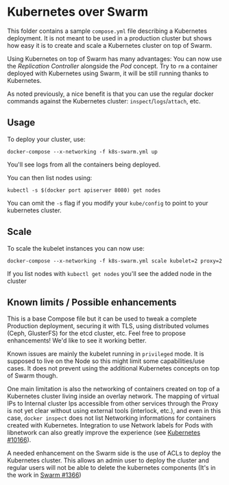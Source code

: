 # Kubernetes over Swarm

This folder contains a sample `compose.yml` file describing a Kubernetes deployment. It is not meant to be used in a production cluster but shows how easy it is to create and scale a Kubernetes cluster on top of Swarm.

Using Kubernetes on top of Swarm has many advantages: You can now use the *Replication Controller* alongside the *Pod* concept. Try to `rm` a container deployed with Kubernetes using Swarm, it will be still running thanks to Kubernetes.

As noted previously, a nice benefit is that you can use the regular docker commands against the Kubernetes cluster: `inspect`/`logs`/`attach`, etc.

## Usage

To deploy your cluster, use:

`docker-compose --x-networking -f k8s-swarm.yml up`

You'll see logs from all the containers being deployed.

You can then list nodes using:

`kubectl -s $(docker port apiserver 8080) get nodes`

You can omit the `-s` flag if you modify your `kube/config` to point to your kubernetes cluster.

## Scale

To scale the kubelet instances you can now use:

`docker-compose --x-networking -f k8s-swarm.yml scale kubelet=2 proxy=2`

If you list nodes with `kubectl get nodes` you'll see the added node in the cluster

## Known limits / Possible enhancements

This is a base Compose file but it can be used to tweak a complete Production deployment, securing it with TLS, using distributed volumes (Ceph, GlusterFS) for the etcd cluster, etc. Feel free to propose enhancements! We'd like to see it working better.

Known issues are mainly the kubelet running in `privileged` mode. It is supposed to live on the Node so this might limit some capabilities/use cases. It does not prevent using the additional Kubernetes concepts on top of Swarm though.

One main limitation is also the networking of containers created on top of a Kubernetes cluster living inside an overlay network. The mapping of virtual IPs to Internal cluster Ips accessible from other services through the Proxy is not yet clear without using external tools (interlock, etc.), and even in this case, `docker inspect` does not list Networking informations for containers created with Kubernetes. Integration to use Network labels for Pods with libnetwork can also greatly improve the experience (see [Kubernetes #10166](https://github.com/kubernetes/kubernetes/issues/10166)).

A needed enhancement on the Swarm side is the use of ACLs to deploy the Kubernetes cluster. This allows an admin user to deploy the cluster and regular users will not be able to delete the kubernetes components (It's in the work in [Swarm #1366](https://github.com/docker/swarm/pull/1366))
